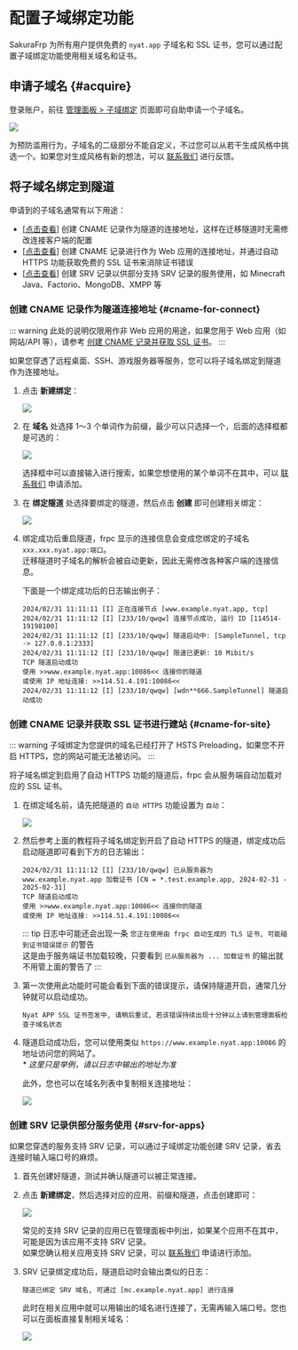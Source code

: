 # 配置子域绑定功能

SakuraFrp 为所有用户提供免费的 `nyat.app` 子域名和 SSL 证书，您可以通过配置子域绑定功能使用相关域名和证书。

## 申请子域名 {#acquire}

登录账户，前往 [管理面板 > 子域绑定](https://www.natfrp.com/tunnel/domain) 页面即可自助申请一个子域名。

![](./_images/domain-acquire.png)

为预防滥用行为，子域名的二级部分不能自定义，不过您可以从若干生成风格中挑选一个。如果您对生成风格有新的想法，可以 [联系我们](/about.md#contact-us) 进行反馈。

## 将子域名绑定到隧道

申请到的子域名通常有以下用途：

- \[[点击查看](#cname-for-connect)\] 创建 CNAME 记录作为隧道的连接地址，这样在迁移隧道时无需修改连接客户端的配置
- \[[点击查看](#cname-for-site)\] 创建 CNAME 记录进行作为 Web 应用的连接地址，并通过自动 HTTPS 功能获取免费的 SSL 证书来消除证书错误
- \[[点击查看](#srv-for-apps)\] 创建 SRV 记录以供部分支持 SRV 记录的服务使用，如 Minecraft Java、Factorio、MongoDB、XMPP 等

### 创建 CNAME 记录作为隧道连接地址 {#cname-for-connect}

::: warning
此处的说明仅限用作非 Web 应用的用途，如果您用于 Web 应用（如 网站/API 等），请参考 [创建 CNAME 记录并获取 SSL 证书](#cname-for-site)。
:::

如果您穿透了远程桌面、SSH、游戏服务器等服务，您可以将子域名绑定到隧道作为连接地址。

1. 点击 **新建绑定**：

   ![](./_images/domain-bind-1.png)

1. 在 **域名** 处选择 1～3 个单词作为前缀，最少可以只选择一个，后面的选择框都是可选的：

   ![](./_images/domain-bind-2.png)

   选择框中可以直接输入进行搜索，如果您想使用的某个单词不在其中，可以 [联系我们](/about.md#contact-us) 申请添加。

1. 在 **绑定隧道** 处选择要绑定的隧道，然后点击 **创建** 即可创建相关绑定：

   ![](./_images/domain-bind-3.png)

1. 绑定成功后重启隧道，frpc 显示的连接信息会变成您绑定的子域名 `xxx.xxx.nyat.app:端口`。  
   迁移隧道时子域名的解析会被自动更新，因此无需修改各种客户端的连接信息。

   下面是一个绑定成功后的日志输出例子：

   ```log
   2024/02/31 11:11:11 [I] 正在连接节点 [www.example.nyat.app, tcp]
   2024/02/31 11:11:12 [I] [233/10/qwqw] 连接节点成功, 运行 ID [114514-19198100]
   2024/02/31 11:11:12 [I] [233/10/qwqw] 隧道启动中: [SampleTunnel, tcp -> 127.0.0.1:2333]
   2024/02/31 11:11:12 [I] [233/10/qwqw] 限速已更新: 10 Mibit/s
   TCP 隧道启动成功
   使用 >>www.example.nyat.app:10086<< 连接你的隧道
   或使用 IP 地址连接: >>114.51.4.191:10086<<
   2024/02/31 11:11:12 [I] [233/10/qwqw] [wdn**666.SampleTunnel] 隧道启动成功
   ```

### 创建 CNAME 记录并获取 SSL 证书进行建站 {#cname-for-site}

::: warning
子域绑定为您提供的域名已经打开了 HSTS Preloading，如果您不开启 HTTPS，您的网站可能无法被访问。
:::

将子域名绑定到启用了自动 HTTPS 功能的隧道后，frpc 会从服务端自动加载对应的 SSL 证书。

1. 在绑定域名前，请先把隧道的 `自动 HTTPS` 功能设置为 `自动`：

   ![](./_images/domain-bind-4.png)

1. 然后参考上面的教程将子域名绑定到开启了自动 HTTPS 的隧道，绑定成功后启动隧道即可看到下方的日志输出：

   ```log
   2024/02/31 11:11:12 [I] [233/10/qwqw] 已从服务器为 www.example.nyat.app 加载证书 [CN = *.test.example.app, 2024-02-31 - 2025-02-31]
   TCP 隧道启动成功
   使用 >>www.example.nyat.app:10086<< 连接你的隧道
   或使用 IP 地址连接: >>114.51.4.191:10086<<
   ```

   ::: tip
   日志中可能还会出现一条 `您正在使用由 frpc 自动生成的 TLS 证书, 可能碰到证书错误提示` 的警告  
   这是由于服务端证书加载较晚，只要看到 `已从服务器为 ... 加载证书` 的输出就不用管上面的警告了
   :::

1. 第一次使用此功能时可能会看到下面的错误提示，请保持隧道开启，通常几分钟就可以启动成功。

   ```log
   Nyat APP SSL 证书签发中, 请稍后重试, 若该错误持续出现十分钟以上请到管理面板检查子域名状态
   ```

1. 隧道启动成功后，您可以使用类似 `https://www.example.nyat.app:10086` 的地址访问您的网站了。  
   _* 这里只是举例，请以日志中输出的地址为准_

   此外，您也可以在域名列表中复制相关连接地址：

   ![](./_images/domain-bind-5.png)

### 创建 SRV 记录供部分服务使用 {#srv-for-apps}

如果您穿透的服务支持 SRV 记录，可以通过子域绑定功能创建 SRV 记录，省去连接时输入端口号的麻烦。

1. 首先创建好隧道，测试并确认隧道可以被正常连接。

1. 点击 **新建绑定**，然后选择对应的应用、前缀和隧道，点击创建即可：

   ![](./_images/domain-bind-6.png)

   常见的支持 SRV 记录的应用已在管理面板中列出，如果某个应用不在其中，可能是因为该应用不支持 SRV 记录。  
   如果您确认相关应用支持 SRV 记录，可以 [联系我们](/about.md#contact-us) 申请进行添加。

1. SRV 记录绑定成功后，隧道启动时会输出类似的日志：

   ```log
   隧道已绑定 SRV 域名, 可通过 [mc.example.nyat.app] 进行连接
   ```

   此时在相关应用中就可以用输出的域名进行连接了，无需再输入端口号。您也可以在面板直接复制相关域名：

   ![](./_images/domain-bind-7.png)
